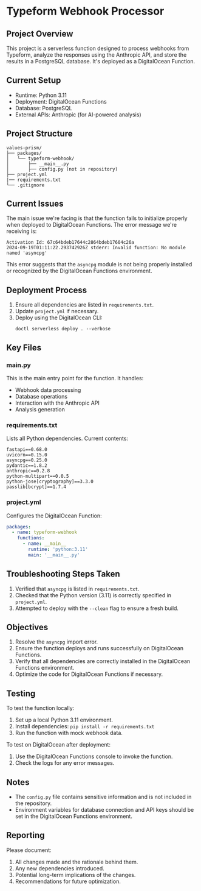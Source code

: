 # Typeform Webhook Processor

## Project Overview

This project is a serverless function designed to process webhooks from Typeform, analyze the responses using the Anthropic API, and store the results in a PostgreSQL database. It's deployed as a DigitalOcean Function.

## Current Setup

- Runtime: Python 3.11
- Deployment: DigitalOcean Functions
- Database: PostgreSQL
- External APIs: Anthropic (for AI-powered analysis)

## Project Structure

```
values-prism/
├── packages/
│   └── typeform-webhook/
│       ├── __main__.py
│       ├── config.py (not in repository)
├── project.yml
|── requirements.txt
└── .gitignore
```

## Current Issues

The main issue we're facing is that the function fails to initialize properly when deployed to DigitalOcean Functions. The error message we're receiving is:

```
Activation Id: 67c64bdeb17644c2864bdeb17604c26a
2024-09-19T01:11:22.293742926Z stderr: Invalid function: No module named 'asyncpg'
```

This error suggests that the `asyncpg` module is not being properly installed or recognized by the DigitalOcean Functions environment.

## Deployment Process

1. Ensure all dependencies are listed in `requirements.txt`.
2. Update `project.yml` if necessary.
3. Deploy using the DigitalOcean CLI:
   ```
   doctl serverless deploy . --verbose
   ```

## Key Files

### __main__.py

This is the main entry point for the function. It handles:
- Webhook data processing
- Database operations
- Interaction with the Anthropic API
- Analysis generation

### requirements.txt

Lists all Python dependencies. Current contents:

```
fastapi==0.68.0
uvicorn==0.15.0
asyncpg==0.25.0
pydantic==1.8.2
anthropic==0.2.8
python-multipart==0.0.5
python-jose[cryptography]==3.3.0
passlib[bcrypt]==1.7.4
```

### project.yml

Configures the DigitalOcean Function:

```yaml
packages:
  - name: typeform-webhook
    functions:
      - name: __main__
        runtime: 'python:3.11'
        main: '__main__.py'
```

## Troubleshooting Steps Taken

1. Verified that `asyncpg` is listed in `requirements.txt`.
2. Checked that the Python version (3.11) is correctly specified in `project.yml`.
3. Attempted to deploy with the `--clean` flag to ensure a fresh build.

## Objectives

1. Resolve the `asyncpg` import error.
2. Ensure the function deploys and runs successfully on DigitalOcean Functions.
3. Verify that all dependencies are correctly installed in the DigitalOcean Functions environment.
4. Optimize the code for DigitalOcean Functions if necessary.

## Testing

To test the function locally:

1. Set up a local Python 3.11 environment.
2. Install dependencies: `pip install -r requirements.txt`
3. Run the function with mock webhook data.

To test on DigitalOcean after deployment:

1. Use the DigitalOcean Functions console to invoke the function.
2. Check the logs for any error messages.

## Notes

- The `config.py` file contains sensitive information and is not included in the repository.
- Environment variables for database connection and API keys should be set in the DigitalOcean Functions environment.

## Reporting

Please document:
1. All changes made and the rationale behind them.
2. Any new dependencies introduced.
3. Potential long-term implications of the changes.
4. Recommendations for future optimization.

```
